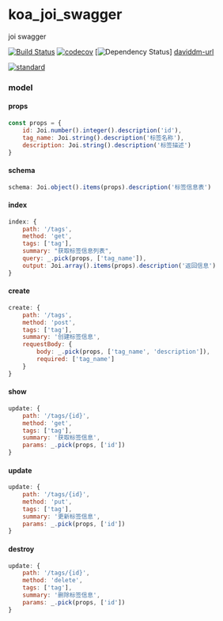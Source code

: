 # koa_joi_swagger
joi swagger

[![Build Status][travis-image]][travis-url]
[![codecov][codecov-image]][codecov-url]
[![Dependency Status][daviddm-image]]
[daviddm-url]


[![standard][standard-image]][standard-url]

### model

#### props
```javascript
const props = {
	id: Joi.number().integer().description('id'),
	tag_name: Joi.string().description('标签名称'),
	description: Joi.string().description('标签描述')
}
```

#### schema
```javascript
schema: Joi.object().items(props).description('标签信息表')
```

#### index
```javascript
index: {
	path: '/tags',
	method: 'get',
	tags: ['tag'],
	summary: "获取标签信息列表",
	query: _.pick(props, ['tag_name']),
	output: Joi.array().items(props).description('返回信息')
}
```
	
#### create
```javascript
create: {
	path: '/tags',
	method: 'post',
	tags: ['tag'],
	summary: '创建标签信息',
	requestBody: {
		body: _.pick(props, ['tag_name', 'description']),
		required: ['tag_name']
	}
}
```

#### show
```javascript
update: {
	path: '/tags/{id}',
	method: 'get',
	tags: ['tag'],
	summary: '获取标签信息',
	params: _.pick(props, ['id'])
}
```
	
#### update
```javascript
update: {
	path: '/tags/{id}',
	method: 'put',
	tags: ['tag'],
	summary: '更新标签信息',
	params: _.pick(props, ['id'])
}
```

#### destroy
```javascript
update: {
	path: '/tags/{id}',
	method: 'delete',
	tags: ['tag'],
	summary: '删除标签信息',
	params: _.pick(props, ['id'])
}
```

[travis-image]: https://travis-ci.org/Alfieri-Jun-teams/koa_joi_swagger.svg?branch=master
[travis-url]: https://travis-ci.org/Alfieri-Jun-teams/koa_joi_swagger
[codecov-image]: https://codecov.io/gh/Alfieri-Jun-teams/koa_joi_swagger/branch/master/graph/badge.svg
[codecov-url]: https://codecov.io/gh/Alfieri-Jun-teams/koa_joi_swagger
[daviddm-image]: https://david-dm.org/Alfieri-Jun-teams/koa_joi_swagger.svg?theme=shields.io
[daviddm-url]: https://david-dm.org/Alfieri-Jun-teams/koa_joi_swagger
[standard-image]: https://cdn.rawgit.com/standard/standard/master/badge.svg
[standard-url]: https://github.com/standard/standard